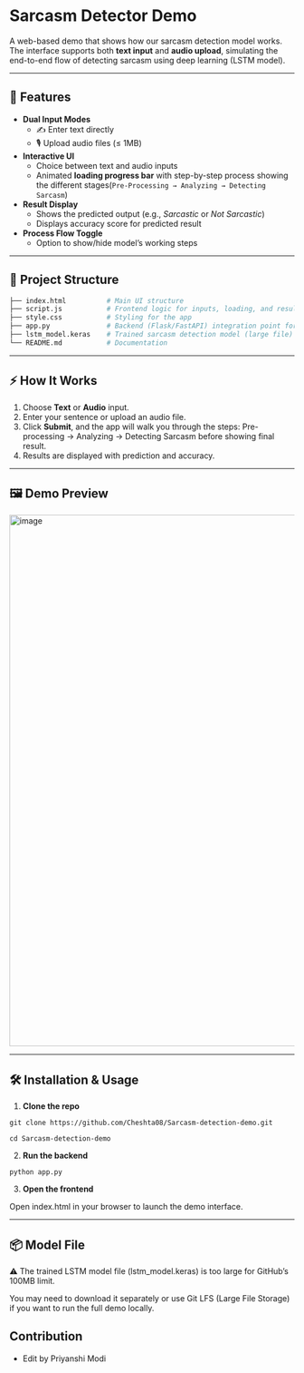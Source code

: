 # Sarcasm Detector Demo  

A web-based demo that shows how our sarcasm detection model works.  
The interface supports both **text input** and **audio upload**, simulating the end-to-end flow of detecting sarcasm using deep learning (LSTM model).  

---

## 🚀 Features  
- **Dual Input Modes**  
  - ✍️ Enter text directly  
  - 🎙️ Upload audio files (≤ 1MB)  
- **Interactive UI**  
  - Choice between text and audio inputs 
  - Animated **loading progress bar** with step-by-step process showing the different stages(`Pre-Processing → Analyzing → Detecting Sarcasm`)  
- **Result Display**  
  - Shows the predicted output (e.g., *Sarcastic* or *Not Sarcastic*)  
  - Displays accuracy score  for predicted result
- **Process Flow Toggle**  
  - Option to show/hide model’s working steps  

---

## 📂 Project Structure  
```bash
├── index.html          # Main UI structure
├── script.js           # Frontend logic for inputs, loading, and results
├── style.css           # Styling for the app
├── app.py              # Backend (Flask/FastAPI) integration point for ML model
├── lstm_model.keras    # Trained sarcasm detection model (large file)
└── README.md           # Documentation
```
---

## ⚡ How It Works  
1. Choose **Text** or **Audio** input.  
2. Enter your sentence or upload an audio file.  
3. Click **Submit**, and the app will walk you through the steps: Pre-processing → Analyzing → Detecting Sarcasm before showing final result.
4. Results are displayed with prediction and accuracy.  

---

## 🖼️ Demo Preview  
<img width="1907" height="937" alt="image" src="https://github.com/user-attachments/assets/e3c1a883-a106-45cd-b15e-7d9e5e8f9cd1" />
  

---

## 🛠️ Installation & Usage  

1. **Clone the repo**  
```
git clone https://github.com/Cheshta08/Sarcasm-detection-demo.git
```
```
cd Sarcasm-detection-demo
```
2. **Run the backend**

```
python app.py
```

3. **Open the frontend**

Open index.html in your browser to launch the demo interface.

---

## 📦 Model File
⚠️ The trained LSTM model file (lstm_model.keras) is too large for GitHub’s 100MB limit. 

You may need to download it separately or use Git LFS (Large File Storage) if you want to run the full demo locally.


## Contribution
- Edit by Priyanshi Modi

